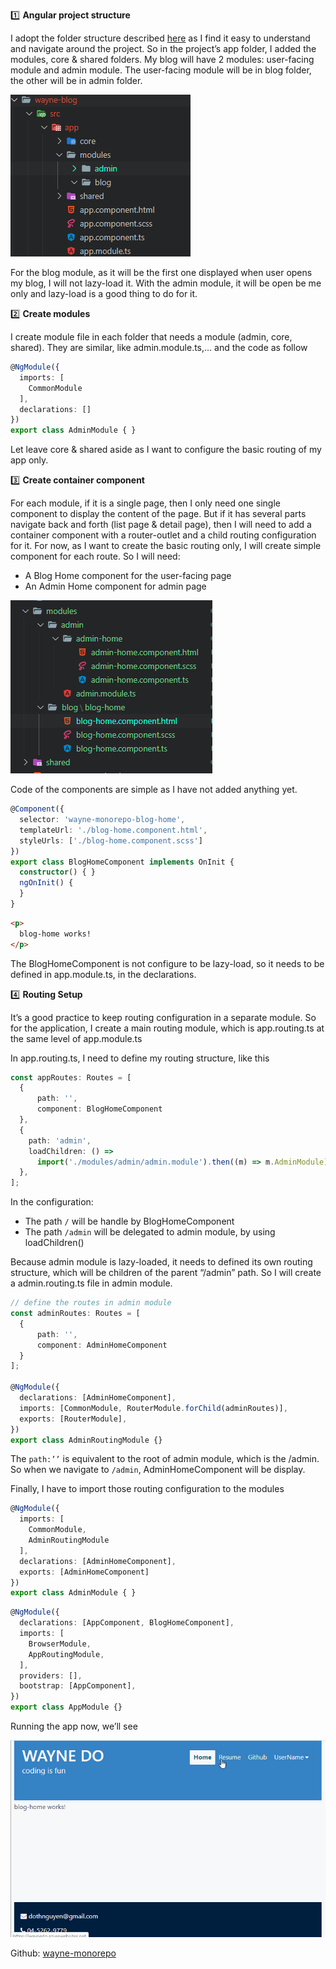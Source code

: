 1️⃣ **Angular project structure**

I adopt the folder structure described [here](https://itnext.io/choosing-a-highly-scalable-folder-structure-in-angular-d987de65ec7) as I find it easy to understand and navigate around the project.
So in the project’s app folder, I added the modules, core & shared folders. My blog will have 2 modules: user-facing module and admin module. The user-facing module will be in blog folder, the other will be in admin folder.

![enter image description here](https://github.com/dothnguyen/wayne-monorepo/blob/blog-posts/blog-resources/post4/1.png?raw=true)

For the blog module, as it will be the first one displayed when user opens my blog, I will not lazy-load it.
With the admin module, it will be open be me only and lazy-load is a good thing to do for it.

2️⃣ **Create modules**

I create module file in each folder that needs a module (admin, core, shared). They are similar, like admin.module.ts,… and the code as follow
```typescript
@NgModule({
  imports: [
    CommonModule
  ],
  declarations: []
})
export class AdminModule { }
```
Let leave core & shared aside as I want to configure the basic routing of my app only.

3️⃣ **Create container component**

For each module, if it is a single page, then I only need one single component to display the content of the page. But if it has several parts navigate back and forth (list page & detail page), then I will need to add a container component with a router-outlet and a child routing configuration for it.
For now, as I want to create the basic routing only, I will create simple component for each route.
So I will need:

- A Blog Home component for the user-facing page
- An Admin Home component for admin page

![enter image description here](https://github.com/dothnguyen/wayne-monorepo/blob/blog-posts/blog-resources/post4/2.png?raw=true)

Code of the components are simple as I have not added anything yet.
```typescript
@Component({
  selector: 'wayne-monorepo-blog-home',
  templateUrl: './blog-home.component.html',
  styleUrls: ['./blog-home.component.scss']
})
export class BlogHomeComponent implements OnInit {
  constructor() { }
  ngOnInit() {
  }
}
```

```html
<p>
  blog-home works!
</p>
```
The BlogHomeComponent is not configure to be lazy-load, so it needs to be defined in app.module.ts, in the declarations.

4️⃣  **Routing Setup**

It’s a good practice to keep routing configuration in a separate module. So for the application, I create a main routing module, which is app.routing.ts at the same level of app.module.ts

In app.routing.ts, I need to define my routing structure, like this
```typescript
const appRoutes: Routes = [
  {
      path: '',
      component: BlogHomeComponent
  },
  {
    path: 'admin',
    loadChildren: () =>
      import('./modules/admin/admin.module').then((m) => m.AdminModule),
  },
];
```

In the configuration:

- The path ```/``` will be handle by BlogHomeComponent
- The path ```/admin``` will be delegated to admin module, by using loadChildren()

Because admin module is lazy-loaded, it needs to defined its own routing structure, which will be children of the parent “/admin” path. So I will create a admin.routing.ts file in admin module.
```typescript
// define the routes in admin module
const adminRoutes: Routes = [
  {
      path: '',
      component: AdminHomeComponent
  }
];

@NgModule({
  declarations: [AdminHomeComponent],
  imports: [CommonModule, RouterModule.forChild(adminRoutes)],
  exports: [RouterModule],
})
export class AdminRoutingModule {}
```

The ```path:’’``` is equivalent to the root of admin module, which is the /admin. So when we navigate to ```/admin```, AdminHomeComponent will be display.

Finally, I have to import those routing configuration to the modules
```typescript
@NgModule({
  imports: [
    CommonModule,
    AdminRoutingModule
  ],
  declarations: [AdminHomeComponent],
  exports: [AdminHomeComponent]
})
export class AdminModule { }
```

```typescript
@NgModule({
  declarations: [AppComponent, BlogHomeComponent],
  imports: [
    BrowserModule,
    AppRoutingModule,
  ],
  providers: [],
  bootstrap: [AppComponent],
})
export class AppModule {}
```

Running the app now, we’ll see

![enter image description here](https://github.com/dothnguyen/wayne-monorepo/blob/blog-posts/blog-resources/post4/post4.gif?raw=true)

Github: [wayne-monorepo](https://github.com/dothnguyen/wayne-monorepo)